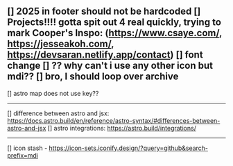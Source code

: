 [] 2025 in footer should not be hardcoded
[] Projects!!!! gotta spit out 4 real quickly, trying to mark Cooper's 
    Inspo: (https://www.csaye.com/, https://jesseakoh.com/, https://devsaran.netlify.app/contact)
[] font change
[] ?? why can't i use any other icon but mdi??
[] bro, I should loop over archive
---
[] astro map does not use key??

---

[] difference between astro and jsx: https://docs.astro.build/en/reference/astro-syntax/#differences-between-astro-and-jsx
[] astro integrations: https://astro.build/integrations/

---

[] icon stash - https://icon-sets.iconify.design/?query=github&search-prefix=mdi